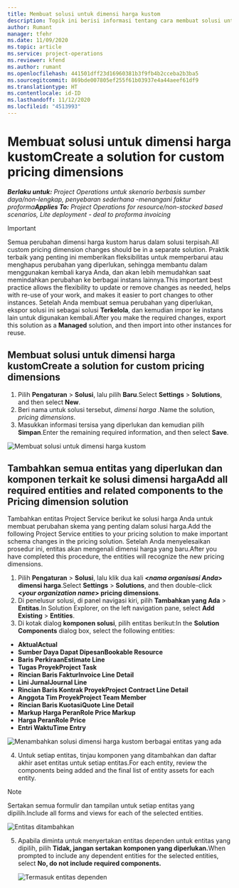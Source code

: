 ```yaml
---
title: Membuat solusi untuk dimensi harga kustom
description: Topik ini berisi informasi tentang cara membuat solusi untuk dimensi harga kustom.
author: Rumant
manager: tfehr
ms.date: 11/09/2020
ms.topic: article
ms.service: project-operations
ms.reviewer: kfend
ms.author: rumant
ms.openlocfilehash: 441501dff23d16960381b3f9fb4b2cceba2b3ba5
ms.sourcegitcommit: 869bde007805ef255f61b03937e4a44aeef61df9
ms.translationtype: HT
ms.contentlocale: id-ID
ms.lasthandoff: 11/12/2020
ms.locfileid: "4513993"
---
```

# <a name="create-a-solution-for-custom-pricing-dimensions"></a><span data-ttu-id="42c40-103">Membuat solusi untuk dimensi harga kustom</span><span class="sxs-lookup"><span data-stu-id="42c40-103">Create a solution for custom pricing dimensions</span></span>

 <span data-ttu-id="42c40-104">_**Berlaku untuk:** Project Operations untuk skenario berbasis sumber daya/non-lengkap, penyebaran sederhana -menangani faktur proforma_</span><span class="sxs-lookup"><span data-stu-id="42c40-104">_**Applies To:** Project Operations for resource/non-stocked based scenarios, Lite deployment - deal to proforma invoicing_</span></span> 

>[!IMPORTANT]
><span data-ttu-id="42c40-105">Semua perubahan dimensi harga kustom harus dalam solusi terpisah.</span><span class="sxs-lookup"><span data-stu-id="42c40-105">All custom pricing dimension changes should be in a separate solution.</span></span> <span data-ttu-id="42c40-106">Praktik terbaik yang penting ini memberikan fleksibilitas untuk memperbarui atau menghapus perubahan yang diperlukan, sehingga membantu dalam menggunakan kembali karya Anda, dan akan lebih memudahkan saat memindahkan perubahan ke berbagai instans lainnya.</span><span class="sxs-lookup"><span data-stu-id="42c40-106">This important best practice allows the flexibility to update or remove changes as needed, helps with re-use of your work, and makes it easier to port changes to other instances.</span></span> <span data-ttu-id="42c40-107">Setelah Anda membuat semua perubahan yang diperlukan, ekspor solusi ini sebagai solusi **Terkelola**, dan kemudian impor ke instans lain untuk digunakan kembali.</span><span class="sxs-lookup"><span data-stu-id="42c40-107">After you make the required changes, export this solution as a **Managed** solution, and then import into other instances for reuse.</span></span>

## <a name="create-a-solution-for-custom-pricing-dimensions"></a><span data-ttu-id="42c40-108">Membuat solusi untuk dimensi harga kustom</span><span class="sxs-lookup"><span data-stu-id="42c40-108">Create a solution for custom pricing dimensions</span></span>

1.  <span data-ttu-id="42c40-109">Pilih **Pengaturan** > **Solusi**, lalu pilih **Baru**.</span><span class="sxs-lookup"><span data-stu-id="42c40-109">Select **Settings** > **Solutions**, and then select **New**.</span></span>
2.  <span data-ttu-id="42c40-110">Beri nama untuk solusi tersebut, *dimensi harga <your organization name>*.</span><span class="sxs-lookup"><span data-stu-id="42c40-110">Name the solution, *<your organization name> pricing dimensions*.</span></span>
3. <span data-ttu-id="42c40-111">Masukkan informasi tersisa yang diperlukan dan kemudian pilih **Simpan**.</span><span class="sxs-lookup"><span data-stu-id="42c40-111">Enter the remaining required information, and then select **Save**.</span></span>

  ![Membuat solusi untuk dimensi harga kustom](./media/Creation-of-custom-pricing-dimension-solution.png)
 
## <a name="add-all-required-entities-and-related-components-to-the-pricing-dimension-solution"></a><span data-ttu-id="42c40-113">Tambahkan semua entitas yang diperlukan dan komponen terkait ke solusi dimensi harga</span><span class="sxs-lookup"><span data-stu-id="42c40-113">Add all required entities and related components to the Pricing dimension solution</span></span>

<span data-ttu-id="42c40-114">Tambahkan entitas Project Service berikut ke solusi harga Anda untuk membuat perubahan skema yang penting dalam solusi harga.</span><span class="sxs-lookup"><span data-stu-id="42c40-114">Add the following Project Service entities to your pricing solution to make important schema changes in the pricing solution.</span></span> <span data-ttu-id="42c40-115">Setelah Anda menyelesaikan prosedur ini, entitas akan mengenali dimensi harga yang baru.</span><span class="sxs-lookup"><span data-stu-id="42c40-115">After you have completed this procedure, the entities will recognize the new pricing dimensions.</span></span>

1.  <span data-ttu-id="42c40-116">Pilih **Pengaturan** > **Solusi**, lalu klik dua kali **<*nama organisasi Anda*> dimensi harga**.</span><span class="sxs-lookup"><span data-stu-id="42c40-116">Select **Settings** > **Solutions**, and then double-click **<*your organization name*> pricing dimensions**.</span></span>
2.  <span data-ttu-id="42c40-117">Di penelusur solusi, di panel navigasi kiri, pilih **Tambahkan yang Ada** > **Entitas**.</span><span class="sxs-lookup"><span data-stu-id="42c40-117">In Solution Explorer, on the left navigation pane, select **Add Existing** > **Entities**.</span></span>
3.  <span data-ttu-id="42c40-118">Di kotak dialog **komponen solusi**, pilih entitas berikut:</span><span class="sxs-lookup"><span data-stu-id="42c40-118">In the **Solution Components** dialog box, select the following entities:</span></span>
 
   - <span data-ttu-id="42c40-119">**Aktual**</span><span class="sxs-lookup"><span data-stu-id="42c40-119">**Actual**</span></span>
   - <span data-ttu-id="42c40-120">**Sumber Daya Dapat Dipesan**</span><span class="sxs-lookup"><span data-stu-id="42c40-120">**Bookable Resource**</span></span>
   - <span data-ttu-id="42c40-121">**Baris Perkiraan**</span><span class="sxs-lookup"><span data-stu-id="42c40-121">**Estimate Line**</span></span>
   - <span data-ttu-id="42c40-122">**Tugas Proyek**</span><span class="sxs-lookup"><span data-stu-id="42c40-122">**Project Task**</span></span>
   - <span data-ttu-id="42c40-123">**Rincian Baris Faktur**</span><span class="sxs-lookup"><span data-stu-id="42c40-123">**Invoice Line Detail**</span></span>
   - <span data-ttu-id="42c40-124">**Lini Jurnal**</span><span class="sxs-lookup"><span data-stu-id="42c40-124">**Journal Line**</span></span>
   - <span data-ttu-id="42c40-125">**Rincian Baris Kontrak Proyek**</span><span class="sxs-lookup"><span data-stu-id="42c40-125">**Project Contract Line Detail**</span></span>
   - <span data-ttu-id="42c40-126">**Anggota Tim Proyek**</span><span class="sxs-lookup"><span data-stu-id="42c40-126">**Project Team Member**</span></span>
   - <span data-ttu-id="42c40-127">**Rincian Baris Kuotasi**</span><span class="sxs-lookup"><span data-stu-id="42c40-127">**Quote Line Detail**</span></span>
   - <span data-ttu-id="42c40-128">**Markup Harga Peran**</span><span class="sxs-lookup"><span data-stu-id="42c40-128">**Role Price Markup**</span></span>
   - <span data-ttu-id="42c40-129">**Harga Peran**</span><span class="sxs-lookup"><span data-stu-id="42c40-129">**Role Price**</span></span>
   - <span data-ttu-id="42c40-130">**Entri Waktu**</span><span class="sxs-lookup"><span data-stu-id="42c40-130">**Time Entry**</span></span>
 
   ![Menambahkan solusi dimensi harga kustom berbagai entitas yang ada](./media/Existing-entities-to-PD-solution.png)
 
 4. <span data-ttu-id="42c40-132">Untuk setiap entitas, tinjau komponen yang ditambahkan dan daftar akhir aset entitas untuk setiap entitas.</span><span class="sxs-lookup"><span data-stu-id="42c40-132">For each entity, review the components being added and the final list of entity assets for each entity.</span></span> 

   >[!NOTE]
   > <span data-ttu-id="42c40-133">Sertakan semua formulir dan tampilan untuk setiap entitas yang dipilih.</span><span class="sxs-lookup"><span data-stu-id="42c40-133">Include all forms and views for each of the selected entities.</span></span>

  ![Entitas ditambahkan](./media/solution-component-selection.png)


5.  <span data-ttu-id="42c40-135">Apabila diminta untuk menyertakan entitas dependen untuk entitas yang dipilih, pilih **Tidak, jangan sertakan komponen yang diperlukan.**</span><span class="sxs-lookup"><span data-stu-id="42c40-135">When prompted to include any dependent entities for the selected entities, select **No, do not include required components.**</span></span>

    ![Termasuk entitas dependen](./media/Do-not-include-required.png)
